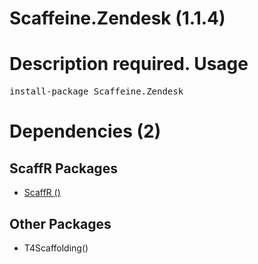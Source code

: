 ﻿Scaffeine.Zendesk (1.1.4)
======
Description required.
Usage
======
<pre>install-package Scaffeine.Zendesk</pre>
Dependencies (2)
=====

ScaffR Packages
------
* [ScaffR ()](https://github.com/wcpro/ScaffR/tree/master/src/ScaffR)

Other Packages
------
* T4Scaffolding()
